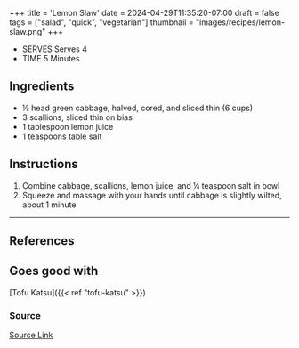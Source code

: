 +++
title = 'Lemon Slaw'
date = 2024-04-29T11:35:20-07:00
draft = false
tags = ["salad", "quick", "vegetarian"]
thumbnail = "images/recipes/lemon-slaw.png"
+++

- SERVES Serves 4
- TIME 5 Minutes

## Ingredients

- ½ head green cabbage, halved, cored, and sliced thin (6 cups)
- 3 scallions, sliced thin on bias
- 1 tablespoon lemon juice
- 1 teaspoons table salt

## Instructions

1. Combine cabbage, scallions, lemon juice, and ¼ teaspoon salt in bowl
1. Squeeze and massage with your hands until cabbage is slightly wilted, about 1 minute

***

## References

## Goes good with

[Tofu Katsu]({{< ref "tofu-katsu" >}})

### Source

[Source Link](https://www.americastestkitchen.com/recipes/15855-tofu-katsu)